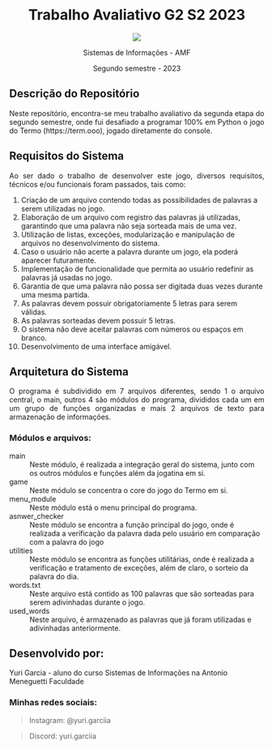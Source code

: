 # <h1 align="center"> **Trabalho Avaliativo G2 S2 2023** </h1>

<p align="center">
  <img src="https://s3.dualstack.us-east-2.amazonaws.com/pythondotorg-assets/media/community/logos/python-logo-only.png">
</p>



<p align="center">
  Sistemas de Informações - AMF
</p>
<p align="center">
  Segundo semestre - 2023
</p>

## **Descrição do Repositório**
<p align="justify"> Neste repositório, encontra-se meu trabalho avaliativo da segunda etapa do segundo semestre, onde fui desafiado a programar 100% em Python o jogo do Termo (https://term.ooo), jogado diretamente do console. </p


## <h2>**Requisitos do Sistema** </h2>
<p align="justify">  Ao ser dado o trabalho de desenvolver este jogo, diversos requisitos, técnicos e/ou funcionais foram passados, tais como: </p>
<ol>
<li>Criação de um arquivo contendo todas as possibilidades de palavras a serem utilizadas no
jogo.</li>
<li>Elaboração de um arquivo com registro das palavras já utilizadas, garantindo que uma
palavra não seja sorteada mais de uma vez.</li>
<li>Utilização de listas, exceções, modularização e manipulação de arquivos no
desenvolvimento do sistema.</li>
<li>Caso o usuário não acerte a palavra durante um jogo, ela poderá aparecer futuramente.</li>
<li>Implementação de funcionalidade que permita ao usuário redefinir as palavras já usadas no
jogo.</li>
<li>Garantia de que uma palavra não possa ser digitada duas vezes durante uma mesma partida.</li>
<li>As palavras devem possuir obrigatoriamente 5 letras para serem válidas.</li>
<li>As palavras sorteadas devem possuir 5 letras.</li>
<li>O sistema não deve aceitar palavras com números ou espaços em branco.</li>
<li>Desenvolvimento de uma interface amigável.</li>
</ol>

<h2> Arquitetura do Sistema </h2>
<p align="justify"> O programa é subdividido em 7 arquivos diferentes, sendo 1 o arquivo central, o main, outros 4 são módulos do programa, divididos cada um em um grupo de funções organizadas e mais 2 arquivos de texto para armazenação de informações.</p>
<h3>Módulos e arquivos: </h3>
<dl>
  <dt>main</dt>
  <dd>Neste módulo, é realizada a integração geral do sistema, junto com os outros módulos e funções além da jogatina em si.</dd>
  <dt>game</dt>
    <dd>Neste módulo se concentra o core do jogo do Termo em si.</dd>
  <dt>menu_module</dt>
    <dd>Neste módulo está o menu principal do programa.</dd>
  <dt>asnwer_checker</dt>
    <dd>Neste módulo se encontra a função principal do jogo, onde é realizada a verificação da palavra dada pelo usuário em comparação com a palavra do jogo</dd>
  <dt>utilities</dt>
    <dd>Neste módulo se encontra as funções utilitárias, onde é realizada a verificação e tratamento de exceções, além de claro, o sorteio da palavra do dia.</dd>
  <dt>words.txt</dt>
  <dd>Neste arquivo está contido as 100 palavras que são sorteadas para serem adivinhadas durante o jogo.</dd>
  <dt>used_words</dt>
  <dd>Neste arquivo, é armazenado as palavras que já foram utilizadas e adivinhadas anteriormente.</dd>
</dl>



<h2 align="left"> Desenvolvido por:</h2>
Yuri Garcia  - aluno do curso Sistemas de Informações na Antonio Meneguetti Faculdade
<h3>Minhas redes sociais:</h3>

> Instagram: @yuri.garciia


> Discord: yuri.garciia
